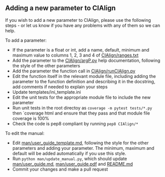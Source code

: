 ## Adding a new parameter to CIAlign

If you wish to add a new parameter to CIAlign, please use the following steps - or let us know if you have any problems with any of them so we can help.

To add a parameter:

* If the parameter is a float or int, add a name, default, minimum and maximum value to columns 1, 2, 3 and 4 of [CIAlign/ranges.txt](https://github.com/KatyBrown/CIAlign/blob/master/CIAlign/ranges.txt)
* Add the parameter to the [CIAlign/argP.py](https://github.com/KatyBrown/CIAlign/blob/master/CIAlign/argP.py) help documentation, following the style of the other parameters
* Add the parameter the function call in [CIAlign/runCIAlign.py](https://github.com/KatyBrown/CIAlign/blob/master/CIAlign/runCIAlign.py)
* Edit the function itself in the relevant module file, including adding the parameter to the function definition and describing it in the docstring, add comments if needed to explain your steps
* Update templates/ini_template.ini
* Edit the unit tests for the appropriate module file to include the new parameter
* Run unit tests in the root directoy as `coverage -m pytest tests/*.py` then `coverage html and ensure that they pass and that module file coverage is 100%
* Check the code is pep8 compliant by running `pep8 CIAlign/*`

To edit the manual:
* Edit [man/user_guide_template.md](https://github.com/KatyBrown/CIAlign/blob/master/man/user_guide_template.md), following the style for the other parameters and adding your parameter. The minimum, maximum and default will be added automatically if you use this style.
* Run `python man/update_manual.py`, which should update 
[man/user_guide.md](https://github.com/KatyBrown/CIAlign/blob/master/man/user_guide.md), [man/user_guide.pdf](https://github.com/KatyBrown/CIAlign/blob/master/man/user_guide.pdf) and [README.md](https://github.com/KatyBrown/CIAlign/blob/master/README.md)
* Commit your changes and make a pull request
